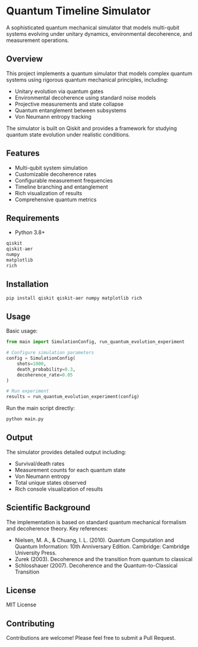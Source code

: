 # Quantum Timeline Simulator

A sophisticated quantum mechanical simulator that models multi-qubit systems evolving under unitary dynamics, environmental decoherence, and measurement operations.

## Overview

This project implements a quantum simulator that models complex quantum systems using rigorous quantum mechanical principles, including:

- Unitary evolution via quantum gates
- Environmental decoherence using standard noise models
- Projective measurements and state collapse
- Quantum entanglement between subsystems
- Von Neumann entropy tracking

The simulator is built on Qiskit and provides a framework for studying quantum state evolution under realistic conditions.

## Features

- Multi-qubit system simulation
- Customizable decoherence rates
- Configurable measurement frequencies
- Timeline branching and entanglement
- Rich visualization of results
- Comprehensive quantum metrics

## Requirements

- Python 3.8+

```python
qiskit
qiskit-aer
numpy
matplotlib
rich
```

## Installation

```bash
pip install qiskit qiskit-aer numpy matplotlib rich
```

## Usage

Basic usage:

```python
from main import SimulationConfig, run_quantum_evolution_experiment

# Configure simulation parameters
config = SimulationConfig(
    shots=1000,
    death_probability=0.3,
    decoherence_rate=0.05
)

# Run experiment
results = run_quantum_evolution_experiment(config)
```

Run the main script directly:

```bash
python main.py
```

## Output

The simulator provides detailed output including:
- Survival/death rates
- Measurement counts for each quantum state
- Von Neumann entropy
- Total unique states observed
- Rich console visualization of results

## Scientific Background

The implementation is based on standard quantum mechanical formalism and decoherence theory. Key references:

- Nielsen, M. A., & Chuang, I. L. (2010). Quantum Computation and Quantum Information: 10th Anniversary Edition. Cambridge: Cambridge University Press.
- Zurek (2003). Decoherence and the transition from quantum to classical
- Schlosshauer (2007). Decoherence and the Quantum-to-Classical Transition

## License

MIT License

## Contributing

Contributions are welcome! Please feel free to submit a Pull Request.
